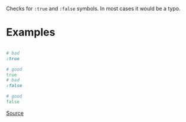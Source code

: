
Checks for `:true` and `:false` symbols.
In most cases it would be a typo.

# Examples

```ruby

# bad
:true

# good
true
# bad
:false

# good
false
```

[Source](http://www.rubydoc.info/gems/rubocop/RuboCop/Cop/Lint/BooleanSymbol)